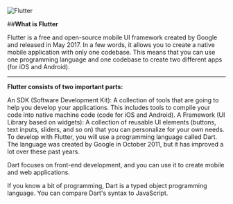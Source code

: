 ![Flutter](https://user-images.githubusercontent.com/73144855/127227640-07449388-be61-4675-88c7-86dc1058cbef.jpg)

##**What is Flutter**

Flutter is a free and open-source mobile UI framework created by Google and released in May 2017. In a few words, it allows you to create a native mobile application with only one codebase. This means that you can use one programming language and one codebase to create two different apps (for iOS and Android).
_______________________________________________________________________________
**Flutter consists of two important parts:**

An SDK (Software Development Kit): A collection of tools that are going to help you develop your applications. This includes tools to compile your code into native machine code (code for iOS and Android).
A Framework (UI Library based on widgets): A collection of reusable UI elements (buttons, text inputs, sliders, and so on) that you can personalize for your own needs.
To develop with Flutter, you will use a programming language called Dart. The language was created by Google in October 2011, but it has improved a lot over these past years.

Dart focuses on front-end development, and you can use it to create mobile and web applications.

If you know a bit of programming, Dart is a typed object programming language. You can compare Dart's syntax to JavaScript.
